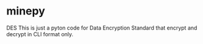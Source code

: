 # minepy
DES 
This is just a pyton code for Data Encryption Standard that encrypt and decrypt in CLI format only.
